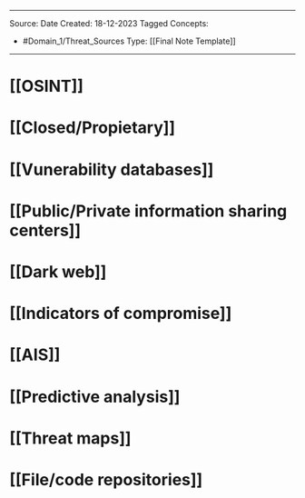 - - -
Source:
Date Created:  18-12-2023
Tagged Concepts:
- #Domain_1/Threat_Sources 
Type: [[Final Note Template]]
- - - 
# [[OSINT]]
# [[Closed/Propietary]]
# [[Vunerability databases]]
# [[Public/Private information sharing centers]]
# [[Dark web]]
# [[Indicators of compromise]]
# [[AIS]]
# [[Predictive analysis]]
# [[Threat maps]]
# [[File/code repositories]]